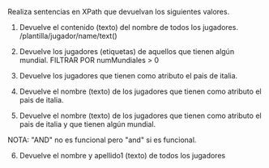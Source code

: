Realiza sentencias en XPath que devuelvan los siguientes valores.

1.  Devuelve el contenido (texto) del nombre de todos los jugadores.
/plantilla/jugador/name/text()

2. Devuelve los jugadores (etiquetas) de aquellos que tienen algún mundial.
FILTRAR POR numMundiales > 0

3.  Devuelve los jugadores que tienen como atributo el pais de italia.

4.  Devuelve el nombre (texto) de los jugadores que tienen como atributo el pais de italia.

5.  Devuelve el nombre (texto) de los jugadores que tienen como atributo el pais de italia y que tienen algún mundial.

NOTA: "AND" no es funcional pero "and" si es funcional.

6.  Devuelve el nombre y apellido1 (texto) de todos los jugadores

